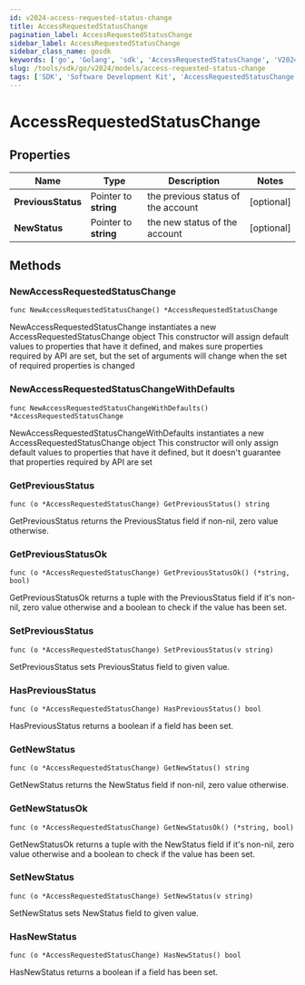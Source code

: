 ```yaml
---
id: v2024-access-requested-status-change
title: AccessRequestedStatusChange
pagination_label: AccessRequestedStatusChange
sidebar_label: AccessRequestedStatusChange
sidebar_class_name: gosdk
keywords: ['go', 'Golang', 'sdk', 'AccessRequestedStatusChange', 'V2024AccessRequestedStatusChange'] 
slug: /tools/sdk/go/v2024/models/access-requested-status-change
tags: ['SDK', 'Software Development Kit', 'AccessRequestedStatusChange', 'V2024AccessRequestedStatusChange']
---
```


# AccessRequestedStatusChange

## Properties

Name | Type | Description | Notes
------------ | ------------- | ------------- | -------------
**PreviousStatus** | Pointer to **string** | the previous status of the account | [optional] 
**NewStatus** | Pointer to **string** | the new status of the account | [optional] 

## Methods

### NewAccessRequestedStatusChange

`func NewAccessRequestedStatusChange() *AccessRequestedStatusChange`

NewAccessRequestedStatusChange instantiates a new AccessRequestedStatusChange object
This constructor will assign default values to properties that have it defined,
and makes sure properties required by API are set, but the set of arguments
will change when the set of required properties is changed

### NewAccessRequestedStatusChangeWithDefaults

`func NewAccessRequestedStatusChangeWithDefaults() *AccessRequestedStatusChange`

NewAccessRequestedStatusChangeWithDefaults instantiates a new AccessRequestedStatusChange object
This constructor will only assign default values to properties that have it defined,
but it doesn't guarantee that properties required by API are set

### GetPreviousStatus

`func (o *AccessRequestedStatusChange) GetPreviousStatus() string`

GetPreviousStatus returns the PreviousStatus field if non-nil, zero value otherwise.

### GetPreviousStatusOk

`func (o *AccessRequestedStatusChange) GetPreviousStatusOk() (*string, bool)`

GetPreviousStatusOk returns a tuple with the PreviousStatus field if it's non-nil, zero value otherwise
and a boolean to check if the value has been set.

### SetPreviousStatus

`func (o *AccessRequestedStatusChange) SetPreviousStatus(v string)`

SetPreviousStatus sets PreviousStatus field to given value.

### HasPreviousStatus

`func (o *AccessRequestedStatusChange) HasPreviousStatus() bool`

HasPreviousStatus returns a boolean if a field has been set.

### GetNewStatus

`func (o *AccessRequestedStatusChange) GetNewStatus() string`

GetNewStatus returns the NewStatus field if non-nil, zero value otherwise.

### GetNewStatusOk

`func (o *AccessRequestedStatusChange) GetNewStatusOk() (*string, bool)`

GetNewStatusOk returns a tuple with the NewStatus field if it's non-nil, zero value otherwise
and a boolean to check if the value has been set.

### SetNewStatus

`func (o *AccessRequestedStatusChange) SetNewStatus(v string)`

SetNewStatus sets NewStatus field to given value.

### HasNewStatus

`func (o *AccessRequestedStatusChange) HasNewStatus() bool`

HasNewStatus returns a boolean if a field has been set.


